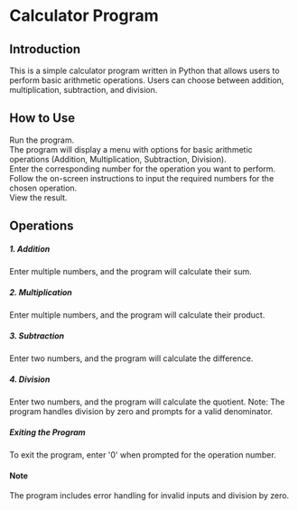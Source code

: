 # Calculator Program
<h2>Introduction</h2>
This is a simple calculator program written in Python that allows users to perform basic arithmetic operations. Users can choose between addition, multiplication, subtraction, and division.

<h2>How to Use</h2>
Run the program.<br>
The program will display a menu with options for basic arithmetic operations (Addition, Multiplication, Subtraction, Division).<br>
Enter the corresponding number for the operation you want to perform.<br>
Follow the on-screen instructions to input the required numbers for the chosen operation.<br>
View the result.
<h2>Operations</h2>
<h5>1. Addition</h5>
Enter multiple numbers, and the program will calculate their sum.

<h5>2. Multiplication</h5>
Enter multiple numbers, and the program will calculate their product.

<h5>3. Subtraction</h5>
Enter two numbers, and the program will calculate the difference.

<h5>4. Division</h5>
Enter two numbers, and the program will calculate the quotient. Note: The program handles division by zero and prompts for a valid denominator.

<h5>Exiting the Program</h5>
To exit the program, enter '0' when prompted for the operation number.

<h4>Note</h4>
The program includes error handling for invalid inputs and division by zero.